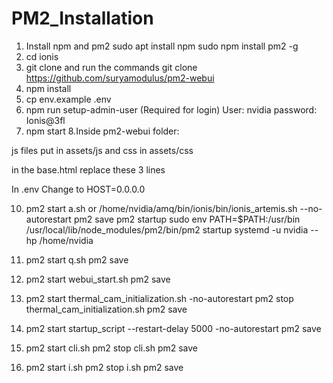 # PM2_Installation
1. Install npm and pm2
   sudo apt install npm
   sudo npm install pm2 -g
2. cd ionis
3. git clone and run the commands
   git clone https://github.com/suryamodulus/pm2-webui
4. npm install
5. cp env.example .env
6. npm run setup-admin-user (Required for login)
   User: nvidia
   password: Ionis@3fl
7. npm start
8.Inside pm2-webui folder:

  js files put in assets/js
  and css in assets/css
   
  in the base.html replace these 3 lines
  <script src="/assets/js/jquery-3.6.0.min.js" ></script>
  <script src="/assets/js/tabler.min.js"></script>
  <link rel="stylesheet" href="/assets/css/css/tabler.min.css">

  In .env
  Change to HOST=0.0.0.0
   
10. pm2 start a.sh or /home/nvidia/amq/bin/ionis/bin/ionis_artemis.sh --no-autorestart
   pm2 save
   pm2 startup
   sudo env PATH=$PATH:/usr/bin /usr/local/lib/node_modules/pm2/bin/pm2 startup systemd -u nvidia --hp /home/nvidia
11. pm2 start q.sh
    pm2 save
12. pm2 start webui_start.sh
    pm2 save
13. pm2 start thermal_cam_initialization.sh -no-autorestart
    pm2 stop thermal_cam_initialization.sh
    pm2 save
14. pm2 start startup_script --restart-delay 5000 -no-autorestart
    pm2 save

15. pm2 start cli.sh
    pm2 stop cli.sh
    pm2 save
16. pm2 start i.sh
    pm2 stop i.sh
    pm2 save
 
 
